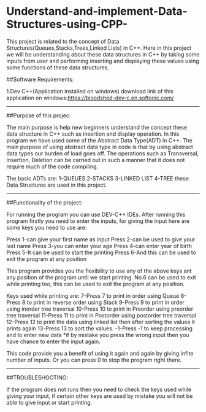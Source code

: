 # Understand-and-implement-Data-Structures-using-CPP-
This project is related to the concept of Data Structures(Queues,Stacks,Trees,Linked Lists) in C++. Here in this project we will be understanding about these data structures in C++ by taking some inputs  from user and performing inserting and displaying these values using some functions of these data structures.

##Software Requirements:

1.Dev C++(Application installed on windows)
download link of this application on windows:https://bloodshed-dev-c.en.softonic.com/

----------------------------------------
##Purpose of this projec:

The main purpose is help new beginners understand the concept these data structure in C++ such as insertion and display operation.
In this program we have used some of the Abstract Data Type(ADT) in C++. 
The main purpose of using abstract data type in code is that by using abstract data types our burden of 
load goes off. 
The operations such as Transversal, Insertion, Deletion can be carried out in such a manner that it does not require much of the code compiling.

The basic ADTs are:
1-QUEUES
2-STACKS
3-LINKED LIST
4-TREE
these Data Structures are used in this project.

----------------------------------------
##Functionality of the project:

For running the program you can use DEV-C++ IDEs.
After running this program firstly you need to enter the inputs, for giving the input here are some keys you need to use are:

Press 1-can give your first name as input
Press 2-can be used to give your last name
Press 3-you can enter your age
Press 4-can enter year of birth
Press 5-It can be used to start the printing
Press 6-And this can be used to exit the program at any position                   

This program provides you the flexibility to use any of the above keys ant any
position of the program until we start printing. No.6 can be used to exit while
printing too, this can be used to exit the program at any position.


Keys used while printing are:
7-Press 7 to print in order using Queue
8-Press 8 to print in reverse order using Stack
9-Press 9 to print in order using inorder tree traversal
10-Press 10 to print in Preorder using preorder tree traversal
11-Press 11 to print in Postorder using postorder tree traversal
12-Press 12 to print the data using linked list
   then after sorting the values it prints again
13-Press 13 to sort the values.
-1-Press -1 to keep processing and to enter new data
*if by mistake you press the wrong input then you have chance to enter the input again.

This code provide you a benefit of using it again and again by giving infite 
number of inputs. Or you can press 0 to stop the program right there.

----------------------------------------
##TROUBLESHOOTING:

If the program does not runs then you need to check the keys used while giving your
input, if certain other keys are used by mistake you will not be able to give input 
or start printing.
